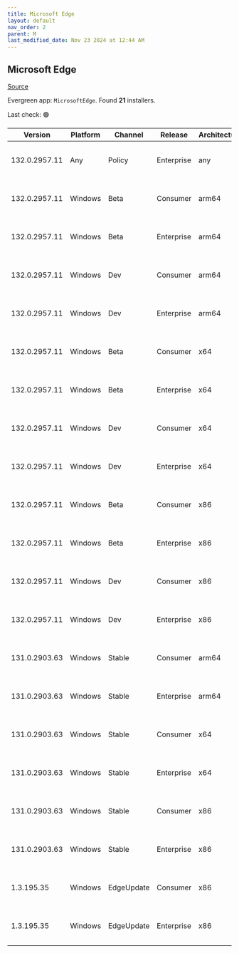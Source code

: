 ```yaml
---
title: Microsoft Edge
layout: default
nav_order: 2
parent: M
last_modified_date: Nov 23 2024 at 12:44 AM
---
```


## Microsoft Edge

[Source](https://www.microsoft.com/edge)

Evergreen app: `MicrosoftEdge`. Found **21** installers.

Last check: 🟢

| Version       | Platform | Channel    | Release    | Architecture | Hash                                                             | URI                                                                                                                                                                                                                                                                                                                      |
| ------------- | -------- | ---------- | ---------- | ------------ | ---------------------------------------------------------------- | ------------------------------------------------------------------------------------------------------------------------------------------------------------------------------------------------------------------------------------------------------------------------------------------------------------------------ |
| 132.0.2957.11 | Any      | Policy     | Enterprise | any          | 6D356DE194EFB90F84BD86BE30A3340EF460A8F2AA55ACA64F17720E0A7B0219 | [https://msedge.sf.dl.delivery.mp.microsoft.com/filestreamingservice/files/50da135b-da53-4ea2-865d-8ab7a60b0fca/MicrosoftEdgePolicyTemplates.cab](https://msedge.sf.dl.delivery.mp.microsoft.com/filestreamingservice/files/50da135b-da53-4ea2-865d-8ab7a60b0fca/MicrosoftEdgePolicyTemplates.cab)                       |
| 132.0.2957.11 | Windows  | Beta       | Consumer   | arm64        | 546DE0D379B8F3E970C57EC7634E49EC58B53DE53379822A1EF29E2AD2E3A276 | [https://msedge.sf.dl.delivery.mp.microsoft.com/filestreamingservice/files/878d08cd-4334-4b98-9865-f29c6cc33dea/MicrosoftEdgeBetaEnterpriseARM64.msi](https://msedge.sf.dl.delivery.mp.microsoft.com/filestreamingservice/files/878d08cd-4334-4b98-9865-f29c6cc33dea/MicrosoftEdgeBetaEnterpriseARM64.msi)               |
| 132.0.2957.11 | Windows  | Beta       | Enterprise | arm64        | 546DE0D379B8F3E970C57EC7634E49EC58B53DE53379822A1EF29E2AD2E3A276 | [https://msedge.sf.dl.delivery.mp.microsoft.com/filestreamingservice/files/878d08cd-4334-4b98-9865-f29c6cc33dea/MicrosoftEdgeBetaEnterpriseARM64.msi](https://msedge.sf.dl.delivery.mp.microsoft.com/filestreamingservice/files/878d08cd-4334-4b98-9865-f29c6cc33dea/MicrosoftEdgeBetaEnterpriseARM64.msi)               |
| 132.0.2957.11 | Windows  | Dev        | Consumer   | arm64        | 76D3EF350F3E88D42C60629AEA23A7BD9524A1A2860DC14D013A72AE4B419845 | [https://msedge.sf.dl.delivery.mp.microsoft.com/filestreamingservice/files/b157a018-2d8c-4d4b-806a-fe4424f1fdc1/MicrosoftEdgeDevEnterpriseARM64.msi](https://msedge.sf.dl.delivery.mp.microsoft.com/filestreamingservice/files/b157a018-2d8c-4d4b-806a-fe4424f1fdc1/MicrosoftEdgeDevEnterpriseARM64.msi)                 |
| 132.0.2957.11 | Windows  | Dev        | Enterprise | arm64        | 76D3EF350F3E88D42C60629AEA23A7BD9524A1A2860DC14D013A72AE4B419845 | [https://msedge.sf.dl.delivery.mp.microsoft.com/filestreamingservice/files/b157a018-2d8c-4d4b-806a-fe4424f1fdc1/MicrosoftEdgeDevEnterpriseARM64.msi](https://msedge.sf.dl.delivery.mp.microsoft.com/filestreamingservice/files/b157a018-2d8c-4d4b-806a-fe4424f1fdc1/MicrosoftEdgeDevEnterpriseARM64.msi)                 |
| 132.0.2957.11 | Windows  | Beta       | Consumer   | x64          | 844E8FDA4F498C3CCD90F0149ECA289D935F1604E62B7AD944AED5FDC33FE516 | [https://msedge.sf.dl.delivery.mp.microsoft.com/filestreamingservice/files/4b07313e-c794-4acb-8e83-458366219ace/MicrosoftEdgeBetaEnterpriseX64.msi](https://msedge.sf.dl.delivery.mp.microsoft.com/filestreamingservice/files/4b07313e-c794-4acb-8e83-458366219ace/MicrosoftEdgeBetaEnterpriseX64.msi)                   |
| 132.0.2957.11 | Windows  | Beta       | Enterprise | x64          | 844E8FDA4F498C3CCD90F0149ECA289D935F1604E62B7AD944AED5FDC33FE516 | [https://msedge.sf.dl.delivery.mp.microsoft.com/filestreamingservice/files/4b07313e-c794-4acb-8e83-458366219ace/MicrosoftEdgeBetaEnterpriseX64.msi](https://msedge.sf.dl.delivery.mp.microsoft.com/filestreamingservice/files/4b07313e-c794-4acb-8e83-458366219ace/MicrosoftEdgeBetaEnterpriseX64.msi)                   |
| 132.0.2957.11 | Windows  | Dev        | Consumer   | x64          | 2E1D2FBAD09A7F41123391C4502474874F3EF2F6525F87AA07F19D9DD0C6BC2C | [https://msedge.sf.dl.delivery.mp.microsoft.com/filestreamingservice/files/4a600673-d40b-449e-9697-c01ee7e34353/MicrosoftEdgeDevEnterpriseX64.msi](https://msedge.sf.dl.delivery.mp.microsoft.com/filestreamingservice/files/4a600673-d40b-449e-9697-c01ee7e34353/MicrosoftEdgeDevEnterpriseX64.msi)                     |
| 132.0.2957.11 | Windows  | Dev        | Enterprise | x64          | 2E1D2FBAD09A7F41123391C4502474874F3EF2F6525F87AA07F19D9DD0C6BC2C | [https://msedge.sf.dl.delivery.mp.microsoft.com/filestreamingservice/files/4a600673-d40b-449e-9697-c01ee7e34353/MicrosoftEdgeDevEnterpriseX64.msi](https://msedge.sf.dl.delivery.mp.microsoft.com/filestreamingservice/files/4a600673-d40b-449e-9697-c01ee7e34353/MicrosoftEdgeDevEnterpriseX64.msi)                     |
| 132.0.2957.11 | Windows  | Beta       | Consumer   | x86          | CADD06758AA41F491EA92B4B2271D589BB8D783C25884C60FF2984DB0C8B271F | [https://msedge.sf.dl.delivery.mp.microsoft.com/filestreamingservice/files/1fdcdd62-c457-4ee5-81ed-9357abdac567/MicrosoftEdgeBetaEnterpriseX86.msi](https://msedge.sf.dl.delivery.mp.microsoft.com/filestreamingservice/files/1fdcdd62-c457-4ee5-81ed-9357abdac567/MicrosoftEdgeBetaEnterpriseX86.msi)                   |
| 132.0.2957.11 | Windows  | Beta       | Enterprise | x86          | CADD06758AA41F491EA92B4B2271D589BB8D783C25884C60FF2984DB0C8B271F | [https://msedge.sf.dl.delivery.mp.microsoft.com/filestreamingservice/files/1fdcdd62-c457-4ee5-81ed-9357abdac567/MicrosoftEdgeBetaEnterpriseX86.msi](https://msedge.sf.dl.delivery.mp.microsoft.com/filestreamingservice/files/1fdcdd62-c457-4ee5-81ed-9357abdac567/MicrosoftEdgeBetaEnterpriseX86.msi)                   |
| 132.0.2957.11 | Windows  | Dev        | Consumer   | x86          | 5C9C87954EE497C9B5DC24A0EE54B7AB55A3EFCAEA0F03935BCA3313DB2C2CAD | [https://msedge.sf.dl.delivery.mp.microsoft.com/filestreamingservice/files/e3f08148-9316-4955-a372-3a47838d2e49/MicrosoftEdgeDevEnterpriseX86.msi](https://msedge.sf.dl.delivery.mp.microsoft.com/filestreamingservice/files/e3f08148-9316-4955-a372-3a47838d2e49/MicrosoftEdgeDevEnterpriseX86.msi)                     |
| 132.0.2957.11 | Windows  | Dev        | Enterprise | x86          | 5C9C87954EE497C9B5DC24A0EE54B7AB55A3EFCAEA0F03935BCA3313DB2C2CAD | [https://msedge.sf.dl.delivery.mp.microsoft.com/filestreamingservice/files/e3f08148-9316-4955-a372-3a47838d2e49/MicrosoftEdgeDevEnterpriseX86.msi](https://msedge.sf.dl.delivery.mp.microsoft.com/filestreamingservice/files/e3f08148-9316-4955-a372-3a47838d2e49/MicrosoftEdgeDevEnterpriseX86.msi)                     |
| 131.0.2903.63 | Windows  | Stable     | Consumer   | arm64        | 547FFBD5886ACFC825AABF83D9A709CABC3F8DCF46AD8D8D0A4DEEEF71E01C1A | [https://msedge.sf.dl.delivery.mp.microsoft.com/filestreamingservice/files/db6fcc2b-8439-4480-a6d1-4c2be73fe249/MicrosoftEdgeEnterpriseARM64.msi](https://msedge.sf.dl.delivery.mp.microsoft.com/filestreamingservice/files/db6fcc2b-8439-4480-a6d1-4c2be73fe249/MicrosoftEdgeEnterpriseARM64.msi)                       |
| 131.0.2903.63 | Windows  | Stable     | Enterprise | arm64        | 547FFBD5886ACFC825AABF83D9A709CABC3F8DCF46AD8D8D0A4DEEEF71E01C1A | [https://msedge.sf.dl.delivery.mp.microsoft.com/filestreamingservice/files/db6fcc2b-8439-4480-a6d1-4c2be73fe249/MicrosoftEdgeEnterpriseARM64.msi](https://msedge.sf.dl.delivery.mp.microsoft.com/filestreamingservice/files/db6fcc2b-8439-4480-a6d1-4c2be73fe249/MicrosoftEdgeEnterpriseARM64.msi)                       |
| 131.0.2903.63 | Windows  | Stable     | Consumer   | x64          | 643D024CC13E23B94F83DCC8A2BF1CFB1579C83B1621941E98825E99E71B411A | [https://msedge.sf.dl.delivery.mp.microsoft.com/filestreamingservice/files/7ab0304e-1ecb-499d-b7bb-6e4a4058ad23/MicrosoftEdgeEnterpriseX64.msi](https://msedge.sf.dl.delivery.mp.microsoft.com/filestreamingservice/files/7ab0304e-1ecb-499d-b7bb-6e4a4058ad23/MicrosoftEdgeEnterpriseX64.msi)                           |
| 131.0.2903.63 | Windows  | Stable     | Enterprise | x64          | 643D024CC13E23B94F83DCC8A2BF1CFB1579C83B1621941E98825E99E71B411A | [https://msedge.sf.dl.delivery.mp.microsoft.com/filestreamingservice/files/7ab0304e-1ecb-499d-b7bb-6e4a4058ad23/MicrosoftEdgeEnterpriseX64.msi](https://msedge.sf.dl.delivery.mp.microsoft.com/filestreamingservice/files/7ab0304e-1ecb-499d-b7bb-6e4a4058ad23/MicrosoftEdgeEnterpriseX64.msi)                           |
| 131.0.2903.63 | Windows  | Stable     | Consumer   | x86          | F2F240637C1B9074FB23ADCC231ECDEA8B7A5E5A67978058ECAD3EC985941EAF | [https://msedge.sf.dl.delivery.mp.microsoft.com/filestreamingservice/files/a0817e3f-6fcc-41f9-89b8-a329a9368df1/MicrosoftEdgeEnterpriseX86.msi](https://msedge.sf.dl.delivery.mp.microsoft.com/filestreamingservice/files/a0817e3f-6fcc-41f9-89b8-a329a9368df1/MicrosoftEdgeEnterpriseX86.msi)                           |
| 131.0.2903.63 | Windows  | Stable     | Enterprise | x86          | F2F240637C1B9074FB23ADCC231ECDEA8B7A5E5A67978058ECAD3EC985941EAF | [https://msedge.sf.dl.delivery.mp.microsoft.com/filestreamingservice/files/a0817e3f-6fcc-41f9-89b8-a329a9368df1/MicrosoftEdgeEnterpriseX86.msi](https://msedge.sf.dl.delivery.mp.microsoft.com/filestreamingservice/files/a0817e3f-6fcc-41f9-89b8-a329a9368df1/MicrosoftEdgeEnterpriseX86.msi)                           |
| 1.3.195.35    | Windows  | EdgeUpdate | Consumer   | x86          | CCBB3D9A4877999A55B2CA6B8128481E91C4B56780F581226F916C0FB2DB0772 | [https://msedge.sf.dl.delivery.mp.microsoft.com/filestreamingservice/files/36d6bbe4-17fd-4a6b-b6b0-f5b1e01fb56b/MicrosoftEdgeUpdateSetup_X86_1.3.195.35.exe](https://msedge.sf.dl.delivery.mp.microsoft.com/filestreamingservice/files/36d6bbe4-17fd-4a6b-b6b0-f5b1e01fb56b/MicrosoftEdgeUpdateSetup_X86_1.3.195.35.exe) |
| 1.3.195.35    | Windows  | EdgeUpdate | Enterprise | x86          | CCBB3D9A4877999A55B2CA6B8128481E91C4B56780F581226F916C0FB2DB0772 | [https://msedge.sf.dl.delivery.mp.microsoft.com/filestreamingservice/files/36d6bbe4-17fd-4a6b-b6b0-f5b1e01fb56b/MicrosoftEdgeUpdateSetup_X86_1.3.195.35.exe](https://msedge.sf.dl.delivery.mp.microsoft.com/filestreamingservice/files/36d6bbe4-17fd-4a6b-b6b0-f5b1e01fb56b/MicrosoftEdgeUpdateSetup_X86_1.3.195.35.exe) |
